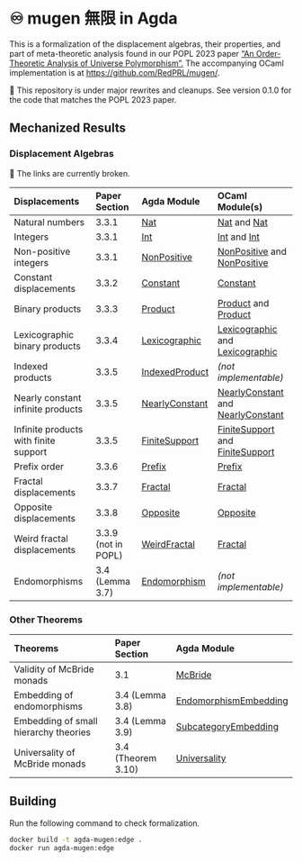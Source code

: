 <!--- vim: set nowrap: --->

# ♾ mugen 無限 in Agda

This is a formalization of the displacement algebras, their properties, and part of meta-theoretic analysis found in our POPL 2023 paper [“An Order-Theoretic Analysis of Universe Polymorphism”.](https://favonia.org/files/mugen.pdf) The accompanying OCaml implementation is at <https://github.com/RedPRL/mugen/>.

🚧 This repository is under major rewrites and cleanups. See version 0.1.0 for the code that matches the POPL 2023 paper.

## Mechanized Results

### Displacement Algebras

🚧 The links are currently broken.

| Displacements                         | Paper Section       | Agda Module                                                                    | OCaml Module(s)                                                                                                                                                     |
| :------------------------------------ | :------------------ | :----------------------------------------------------------------------------- | :------------------------------------------------------------------------------------------------------------------------------------------------------------------ |
| Natural numbers                       | 3.3.1               | [Nat](src/Mugen/Algebra/Displacement/Instances/Nat.agda)                       | [Nat](https://redprl.org/mugen/mugen/Mugen/Shift/Nat) and [Nat](https://redprl.org/mugen/mugen/Mugen/ShiftWithJoin/Nat)                                             |
| Integers                              | 3.3.1               | [Int](src/Mugen/Algebra/Displacement/Instances/Int.agda)                       | [Int](https://redprl.org/mugen/mugen/Mugen/Shift/Int) and [Int](https://redprl.org/mugen/mugen/Mugen/ShiftWithJoin/Int)                                             |
| Non-positive integers                 | 3.3.1               | [NonPositive](src/Mugen/Algebra/Displacement/Instances/NonPositive.agda)       | [NonPositive](https://redprl.org/mugen/mugen/Mugen/Shift/NonPositive) and [NonPositive](https://redprl.org/mugen/mugen/Mugen/ShiftWithJoin/NonPositive)             |
| Constant displacements                | 3.3.2               | [Constant](src/Mugen/Algebra/Displacement/Instances/Constant.agda)             | [Constant](https://redprl.org/mugen/mugen/Mugen/Shift/Constant)                                                                                                     |
| Binary products                       | 3.3.3               | [Product](src/Mugen/Algebra/Displacement/Instances/Product.agda)               | [Product](https://redprl.org/mugen/mugen/Mugen/Shift/Product) and [Product](https://redprl.org/mugen/mugen/Mugen/ShiftWithJoin/Product)                             |
| Lexicographic binary products         | 3.3.4               | [Lexicographic](src/Mugen/Algebra/Displacement/Instances/Lexicographic.agda)   | [Lexicographic](https://redprl.org/mugen/mugen/Mugen/Shift/Lexicographic) and [Lexicographic](https://redprl.org/mugen/mugen/Mugen/ShiftWithJoin/Lexicographic)     |
| Indexed products                      | 3.3.5               | [IndexedProduct](src/Mugen/Algebra/Displacement/Instances/IndexedProduct.agda) | _(not implementable)_                                                                                                                                               |
| Nearly constant infinite products     | 3.3.5               | [NearlyConstant](src/Mugen/Algebra/Displacement/Instances/NearlyConstant.agda) | [NearlyConstant](https://redprl.org/mugen/mugen/Mugen/Shift/NearlyConstant) and [NearlyConstant](https://redprl.org/mugen/mugen/Mugen/ShiftWithJoin/NearlyConstant) |
| Infinite products with finite support | 3.3.5               | [FiniteSupport](src/Mugen/Algebra/Displacement/Instances/FiniteSupport.agda)   | [FiniteSupport](https://redprl.org/mugen/mugen/Mugen/Shift/FiniteSupport) and [FiniteSupport](https://redprl.org/mugen/mugen/Mugen/ShiftWithJoin/FiniteSupport)     |
| Prefix order                          | 3.3.6               | [Prefix](src/Mugen/Algebra/Displacement/Instances/Prefix.agda)                 | [Prefix](https://redprl.org/mugen/mugen/Mugen/Shift/Prefix)                                                                                                         |
| Fractal displacements                 | 3.3.7               | [Fractal](src/Mugen/Algebra/Displacement/Instances/Fractal.agda)               | [Fractal](https://redprl.org/mugen/mugen/Mugen/Shift/Fractal)                                                                                                       |
| Opposite displacements                | 3.3.8               | [Opposite](src/Mugen/Algebra/Displacement/Instances/Opposite.agda)             | [Opposite](https://redprl.org/mugen/mugen/Mugen/Shift/Opposite)                                                                                                     |
| Weird fractal displacements           | 3.3.9 (not in POPL) | [WeirdFractal](src/Mugen/Algebra/Displacement/Instances/WeirdFractal.agda)     | [Fractal](https://redprl.org/mugen/mugen/Mugen/Shift/Fractal)                                                                                                       |
| Endomorphisms                         | 3.4 (Lemma 3.7)     | [Endomorphism](src/Mugen/Algebra/Displacement/Instances/Endomorphism.agda)     | _(not implementable)_                                                                                                                                               |

### Other Theorems

| Theorems                              | Paper Section      | Agda Module                                                                                      |
| :------------------------------------ | :----------------- | :----------------------------------------------------------------------------------------------- |
| Validity of McBride monads            | 3.1                | [McBride](./src/Mugen/Cat/HierarchyTheory/McBride.agda)                                          |
| Embedding of endomorphisms            | 3.4 (Lemma 3.8)    | [EndomorphismEmbedding](./src/Mugen/Cat/HierarchyTheory/Universality/EndomorphismEmbedding.agda) |
| Embedding of small hierarchy theories | 3.4 (Lemma 3.9)    | [SubcategoryEmbedding](./src/Mugen/Cat/HierarchyTheory/Universality/SubcategoryEmbedding.agda)   |
| Universality of McBride monads        | 3.4 (Theorem 3.10) | [Universality](./src/Mugen/Cat/HierarchyTheory/Universality.agda)                                |

## Building

Run the following command to check formalization.

```sh
docker build -t agda-mugen:edge .
docker run agda-mugen:edge
```
